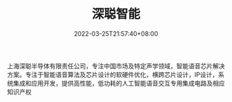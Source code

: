 ﻿---
weight: 
title: "深聪智能"
description: "上海深聪半导体有限责任公司，专注中国市场及特定声学领域，智能语音芯片解决方案。专注于智能语音算法及芯片设计的软硬件优化，横跨芯片设计，IP设计，系统集成和应用开发，提供高性能，低功耗的人工智能语音交互专用集成电路及相应知识产权"
date: 2022-03-25T21:57:40+08:00
lastmod: 2022-03-25T16:45:40+08:00
draft: false
authors: ["Metabd"]
featuredImage: "575.png"
link: "http://www.smartic-ai.com/"
tags: ["深聪智能","算力"]
categories: ["navigation"]
navigation: ["算力"]
lightgallery: true
toc: true
pinned: false
recommend: false
recommend1: false
---
上海深聪半导体有限责任公司，专注中国市场及特定声学领域，智能语音芯片解决方案。专注于智能语音算法及芯片设计的软硬件优化，横跨芯片设计，IP设计，系统集成和应用开发，提供高性能，低功耗的人工智能语音交互专用集成电路及相应知识产权
